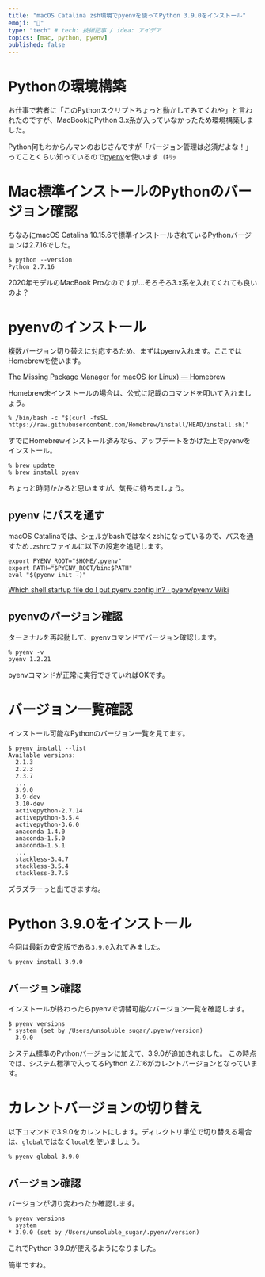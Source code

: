 ```yaml
---
title: "macOS Catalina zsh環境でpyenvを使ってPython 3.9.0をインストール"
emoji: "🐍"
type: "tech" # tech: 技術記事 / idea: アイデア
topics: [mac, python, pyenv]
published: false
---
```


# Pythonの環境構築
お仕事で若者に「このPythonスクリプトちょっと動かしてみてくれや」と言われたのですが、MacBookにPython 3.x系が入っていなかったため環境構築しました。

Python何もわからんマンのおじさんですが「バージョン管理は必須だよな！」ってことくらい知っているので[pyenv](https://github.com/pyenv/pyenv)を使います（ｷﾘｯ

# Mac標準インストールのPythonのバージョン確認
ちなみにmacOS Catalina 10.15.6で標準インストールされているPythonバージョンは2.7.16でした。

```
$ python --version
Python 2.7.16
```

2020年モデルのMacBook Proなのですが…そろそろ3.x系を入れてくれても良いのよ？

# pyenvのインストール
複数バージョン切り替えに対応するため、まずはpyenv入れます。ここではHomebrewを使います。

[The Missing Package Manager for macOS (or Linux) — Homebrew](https://brew.sh/)

Homebrew未インストールの場合は、公式に記載のコマンドを叩いて入れましょう。
```shell
% /bin/bash -c "$(curl -fsSL https://raw.githubusercontent.com/Homebrew/install/HEAD/install.sh)"
```

すでにHomebrewインストール済みなら、アップデートをかけた上でpyenvをインストール。
```shell
% brew update
% brew install pyenv
```
ちょっと時間かかると思いますが、気長に待ちましょう。


## pyenv にパスを通す

macOS Catalinaでは、シェルがbashではなくzshになっているので、パスを通すため`.zshrc`ファイルに以下の設定を追記します。

```txt:.zshrc
export PYENV_ROOT="$HOME/.pyenv"
export PATH="$PYENV_ROOT/bin:$PATH"
eval "$(pyenv init -)"
```

[Which shell startup file do I put pyenv config in? · pyenv/pyenv Wiki](https://github.com/pyenv/pyenv/wiki#which-shell-startup-file-do-i-put-pyenv-config-in)

## pyenvのバージョン確認
ターミナルを再起動して、pyenvコマンドでバージョン確認します。

```shell
% pyenv -v
pyenv 1.2.21
```

pyenvコマンドが正常に実行できていればOKです。

# バージョン一覧確認
インストール可能なPythonのバージョン一覧を見てます。

```shell
$ pyenv install --list
Available versions:
  2.1.3
  2.2.3
  2.3.7
  ...
  3.9.0
  3.9-dev
  3.10-dev
  activepython-2.7.14
  activepython-3.5.4
  activepython-3.6.0
  anaconda-1.4.0
  anaconda-1.5.0
  anaconda-1.5.1
  ...
  stackless-3.4.7
  stackless-3.5.4
  stackless-3.7.5
```

ズラズラーっと出てきますね。

# Python 3.9.0をインストール
今回は最新の安定版である`3.9.0`入れてみました。

```
% pyenv install 3.9.0
```

## バージョン確認
インストールが終わったらpyenvで切替可能なバージョン一覧を確認します。

```
$ pyenv versions
* system (set by /Users/unsoluble_sugar/.pyenv/version)
  3.9.0
```
システム標準のPythonバージョンに加えて、3.9.0が追加されました。
この時点では、システム標準で入ってるPython 2.7.16がカレントバージョンとなっています。

# カレントバージョンの切り替え
以下コマンドで3.9.0をカレントにします。ディレクトリ単位で切り替える場合は、`global`ではなく`local`を使いましょう。

```
% pyenv global 3.9.0
```

## バージョン確認

バージョンが切り変わったか確認します。

```
% pyenv versions
  system
* 3.9.0 (set by /Users/unsoluble_sugar/.pyenv/version)
```
これでPython 3.9.0が使えるようになりました。

簡単ですね。